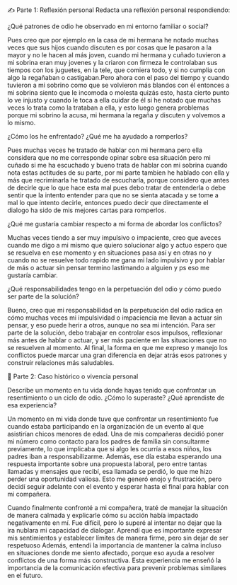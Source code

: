✍️ Parte 1: Reflexión personal
Redacta una reflexión personal respondiendo:

¿Qué patrones de odio he observado en mi entorno familiar o social?

Pues creo que por ejemplo en la casa de mi hermana he notado muchas veces que sus hijos cuando discuten es por cosas que le 
pasaron a la mayor y no le hacen al más joven, cuando mi hermana y cuñado tuvieron a mi sobrina eran muy jovenes y la criaron 
con firmeza le controlaban sus tiempos con los juguetes, en la tele, que comiera todo, y si no cumplia con algo la regañaban o 
castigaban.Pero ahora con el paso del tiempo y cuando tuvieron a mi sobrino como que se volvieron más blandos con él entonces a 
mi sobrina siento que le incomoda o molesta quizás esto, hasta cierto punto lo ve injusto y cuando le toca a ella cuidar de él 
si he notado que muchas veces lo trata como la trataban a ella, y esto luego genera problemas porque mi sobrino la acusa, mi 
hermana la regaña y discuten y volvemos a lo mismo.

¿Cómo los he enfrentado? ¿Qué me ha ayudado a romperlos?

Pues muchas veces he tratado de hablar con mi hermana pero ella considera que no me corresponde opinar sobre esa situación
pero mi cuñado si me ha escuchado y bueno trata de hablar con mi sobrina cuando nota estas actitudes de su parte, por mi parte
tambien he hablado con ella y más que recriminarla he tratado de escucharla, porque considero que antes de decirle que lo que
hace esta mal pues debo tratar de entenderla o debe sentir que la intento entender para que no se sienta atacada y se tome a mal
lo que intento decirle, entonces puedo decir que directamente el dialogo ha sido de mis mejores cartas para romperlos.

¿Qué me gustaría cambiar respecto a mi forma de abordar los conflictos?

Muchas veces tiendo a ser muy impulsivo o impaciente, creo que aveces cuando me digo a mi mismo que quiero solucionar algo y 
actuo espero que se resuelva en ese momento y en situaciones pasa así y en otras no y cuando no se resuelve todo rapido me
gana mi lado impulsivo y por hablar de más o actuar sin pensar termino lastimando a alguien y ps eso me gustaría cambiar.

¿Qué responsabilidades tengo en la perpetuación del odio y cómo puedo ser parte de la solución?

Bueno, creo que mi responsabilidad en la perpetuación del odio radica en cómo muchas veces mi impulsividad o impaciencia me llevan a actuar sin pensar, y eso puede herir a otros, aunque no sea mi intención. Para ser parte de la solución, debo trabajar en controlar esos impulsos, reflexionar más antes de hablar o actuar, y ser más paciente en las situaciones que no se resuelven al momento. Al final, la forma en que me expreso y manejo los conflictos puede marcar una gran diferencia en dejar atrás esos patrones y construir relaciones más saludables.

💬 Parte 2: Caso histórico o vivencia personal

Describe un momento en tu vida donde hayas tenido que confrontar un resentimiento o un ciclo de odio. ¿Cómo lo superaste? ¿Qué aprendiste de esa experiencia?

Un momento en mi vida donde tuve que confrontar un resentimiento fue cuando estaba participando en la organización de un evento
al que asistirían chicos menores de edad. Una de mis compañeras decidió poner mi número como contacto para los padres de
familia sin consultarme previamente, lo que implicaba que si algo les ocurría a esos niños, los padres iban a
responsabilizarme. Además, ese día estaba esperando una respuesta importante sobre una propuesta laboral, pero entre tantas
llamadas y mensajes que recibí, esa llamada se perdió, lo que me hizo perder una oportunidad valiosa. Esto me generó enojo y
frustración, pero decidí seguir adelante con el evento y esperar hasta el final para hablar con mi compañera.

Cuando finalmente confronté a mi compañera, traté de manejar la situación de manera calmada y explicarle cómo su acción había
impactado negativamente en mí. Fue difícil, pero lo superé al intentar no dejar que la ira nublara mi capacidad de dialogar.
Aprendí que es importante expresar mis sentimientos y establecer límites de manera firme, pero sin dejar de ser respetuoso
Además, entendí la importancia de mantener la calma incluso en situaciones donde me siento afectado, porque eso ayuda a
resolver conflictos de una forma más constructiva. Esta experiencia me enseñó la importancia de la comunicación efectiva para
prevenir problemas similares en el futuro.